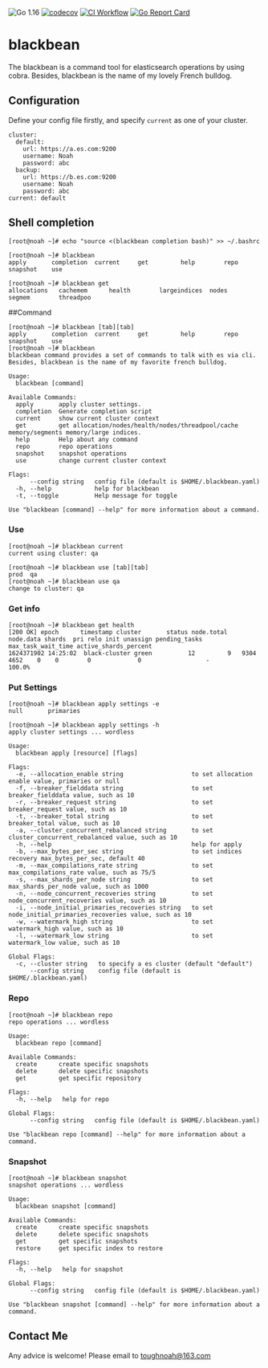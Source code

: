 ![Go 1.16](https://img.shields.io/badge/Go-v1.16-blue)
[![codecov](https://codecov.io/gh/toughnoah/blackbean/branch/master/graph/badge.svg?token=4UUTYZ6NCF)](https://codecov.io/gh/toughnoah/blackbean)
[![CI Workflow](https://github.com/toughnoah/blackbean/actions/workflows/test-coverage.yaml/badge.svg)](https://github.com/toughnoah/blackbean/actions/workflows/test-coverage.yaml)
[![Go Report Card](https://goreportcard.com/badge/github.com/toughnoah/blackbean)](https://goreportcard.com/report/github.com/toughnoah/blackbean)
# blackbean

The blackbean is a command tool for elasticsearch operations by using cobra. Besides, blackbean is the name of my lovely French bulldog.

## Configuration
Define your config file firstly, and specify `current` as one of your cluster.
```
cluster:
  default:
    url: https://a.es.com:9200
    username: Noah
    password: abc
  backup:
    url: https://b.es.com:9200
    username: Noah
    password: abc
current: default
```

## Shell completion
```console
[root@noah ~]# echo "source <(blackbean completion bash)" >> ~/.bashrc
```
```console
[root@noah ~]# blackbean
apply       completion  current     get         help        repo        snapshot    use
```
```console
[root@noah ~]# blackbean get
allocations   cachemem      health        largeindices  nodes         segmem        threadpoo
```

##Command
```console
[root@noah ~]# blackbean [tab][tab]
apply       completion  current     get         help        repo        snapshot    use
[root@noah ~]# blackbean
blackbean command provides a set of commands to talk with es via cli.
Besides, blackbean is the name of my favorite french bulldog.

Usage:
  blackbean [command]

Available Commands:
  apply       apply cluster settings.
  completion  Generate completion script
  current     show current cluster context
  get         get allocation/nodes/health/nodes/threadpool/cache memory/segments memory/large indices.
  help        Help about any command
  repo        repo operations
  snapshot    snapshot operations
  use         change current cluster context

Flags:
      --config string   config file (default is $HOME/.blackbean.yaml)
  -h, --help            help for blackbean
  -t, --toggle          Help message for toggle

Use "blackbean [command] --help" for more information about a command.
```
### Use
```console
[root@noah ~]# blackbean current
current using cluster: qa
```
```console
[root@noah ~]# blackbean use [tab][tab]
prod  qa
[root@noah ~]# blackbean use qa
change to cluster: qa

```
### Get info
```console
[root@noah ~]# blackbean get health 
[200 OK] epoch      timestamp cluster       status node.total node.data shards  pri relo init unassign pending_tasks max_task_wait_time active_shards_percent
1624371902 14:25:02  black-cluster green          12         9   9304 4652    0    0        0             0                  -                100.0%
```

### Put Settings
```console
[root@noah ~]# blackbean apply settings -e
null       primaries
```
```console
[root@noah ~]# blackbean apply settings -h
apply cluster settings ... wordless

Usage:
  blackbean apply [resource] [flags]

Flags:
  -e, --allocation_enable string                   to set allocation enable value, primaries or null
  -f, --breaker_fielddata string                   to set breaker_fielddata value, such as 10
  -r, --breaker_request string                     to set breaker_request value, such as 10
  -t, --breaker_total string                       to set breaker_total value, such as 10
  -a, --cluster_concurrent_rebalanced string       to set cluster_concurrent_rebalanced value, such as 10
  -h, --help                                       help for apply
  -b, --max_bytes_per_sec string                   to set indices recovery max_bytes_per_sec, default 40
  -m, --max_compilations_rate string               to set max_compilations_rate value, such as 75/5
  -s, --max_shards_per_node string                 to set max_shards_per_node value, such as 1000
  -n, --node_concurrent_recoveries string          to set node_concurrent_recoveries value, such as 10
  -i, --node_initial_primaries_recoveries string   to set node_initial_primaries_recoveries value, such as 10
  -w, --watermark_high string                      to set watermark_high value, such as 10
  -l, --watermark_low string                       to set watermark_low value, such as 10

Global Flags:
  -c, --cluster string   to specify a es cluster (default "default")
      --config string    config file (default is $HOME/.blackbean.yaml)
```
### Repo
```console
[root@noah ~]# blackbean repo
repo operations ... wordless

Usage:
  blackbean repo [command]

Available Commands:
  create      create specific snapshots
  delete      delete specific snapshots
  get         get specific repository

Flags:
  -h, --help   help for repo

Global Flags:
      --config string   config file (default is $HOME/.blackbean.yaml)

Use "blackbean repo [command] --help" for more information about a command.
```
### Snapshot
```console
[root@noah ~]# blackbean snapshot
snapshot operations ... wordless

Usage:
  blackbean snapshot [command]

Available Commands:
  create      create specific snapshots
  delete      delete specific snapshots
  get         get specific snapshots
  restore     get specific index to restore

Flags:
  -h, --help   help for snapshot

Global Flags:
      --config string   config file (default is $HOME/.blackbean.yaml)

Use "blackbean snapshot [command] --help" for more information about a command.
```

## Contact Me
Any advice is welcome! Please email to toughnoah@163.com
